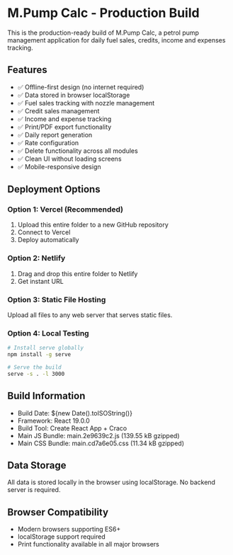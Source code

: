 # M.Pump Calc - Production Build

This is the production-ready build of M.Pump Calc, a petrol pump management application for daily fuel sales, credits, income and expenses tracking.

## Features
- ✅ Offline-first design (no internet required)
- ✅ Data stored in browser localStorage
- ✅ Fuel sales tracking with nozzle management
- ✅ Credit sales management
- ✅ Income and expense tracking
- ✅ Print/PDF export functionality
- ✅ Daily report generation
- ✅ Rate configuration
- ✅ Delete functionality across all modules
- ✅ Clean UI without loading screens
- ✅ Mobile-responsive design

## Deployment Options

### Option 1: Vercel (Recommended)
1. Upload this entire folder to a new GitHub repository
2. Connect to Vercel
3. Deploy automatically

### Option 2: Netlify
1. Drag and drop this entire folder to Netlify
2. Get instant URL

### Option 3: Static File Hosting
Upload all files to any web server that serves static files.

### Option 4: Local Testing
```bash
# Install serve globally
npm install -g serve

# Serve the build
serve -s . -l 3000
```

## Build Information
- Build Date: ${new Date().toISOString()}
- Framework: React 19.0.0
- Build Tool: Create React App + Craco
- Main JS Bundle: main.2e9639c2.js (139.55 kB gzipped)
- Main CSS Bundle: main.cd7a6e05.css (11.34 kB gzipped)

## Data Storage
All data is stored locally in the browser using localStorage. No backend server is required.

## Browser Compatibility
- Modern browsers supporting ES6+
- localStorage support required
- Print functionality available in all major browsers